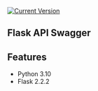 [![Current Version](https://img.shields.io/badge/version-0.0.1-green.svg)](https://github.com/eljc/flask_api) 

## Flask API Swagger


## Features
- Python 3.10
- Flask 2.2.2
